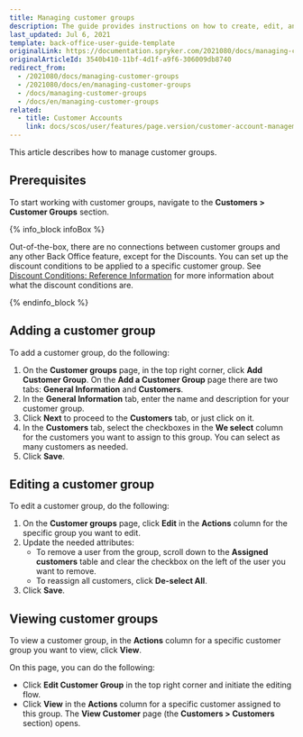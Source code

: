 ```yaml
---
title: Managing customer groups
description: The guide provides instructions on how to create, edit, and view customer groups in the Back Office.
last_updated: Jul 6, 2021
template: back-office-user-guide-template
originalLink: https://documentation.spryker.com/2021080/docs/managing-customer-groups
originalArticleId: 3540b410-11bf-4d1f-a9f6-306009db8740
redirect_from:
  - /2021080/docs/managing-customer-groups
  - /2021080/docs/en/managing-customer-groups
  - /docs/managing-customer-groups
  - /docs/en/managing-customer-groups
related:
  - title: Customer Accounts
    link: docs/scos/user/features/page.version/customer-account-management-feature-overview/customer-account-management-feature-overview.html
---
```


This article describes how to manage customer groups.

## Prerequisites

To start working with customer groups, navigate to the **Customers&nbsp;<span aria-label="and then">></span> Customer Groups** section.

{% info_block infoBox %}

Out-of-the-box, there are no connections between customer groups and any other Back Office feature, except for the Discounts. You can set up the discount conditions to be applied to a specific customer group. See  [Discount Conditions: Reference Information](/docs/scos/user/back-office-user-guides/{{page.version}}/merchandising/discount/creating-vouchers.html) for more information about what the discount conditions are.

{% endinfo_block %}

## Adding a customer group

To add a customer group, do the following:
1. On the **Customer groups** page, in the top right corner, click **Add Customer Group**.
On the **Add a Customer Group** page there are two tabs: **General Information** and **Customers**.
3. In the **General Information** tab, enter the name and description for your customer group.
4. Click **Next** to proceed to the **Customers** tab, or just click on it.
5. In the **Customers** tab, select the checkboxes in the **We select** column for the customers you want to assign to this group.
    You can select as many customers as needed.
5. Click **Save**.

## Editing a customer group

To edit a customer group, do the following:
1. On the **Customer groups** page, click **Edit** in the **Actions** column for the specific group you want to edit.
2. Update the needed attributes:
    * To remove a user from the group, scroll down to the **Assigned customers** table and clear the checkbox on the left of the user you want to remove.
    * To reassign all customers, click **De-select All**.
3.  Click **Save**.

## Viewing customer groups

To view a customer group, in the **Actions** column for a specific customer group you want to view, click **View**.

On this page, you can do the following:
* Click **Edit Customer Group** in the top right corner and initiate the editing flow.
* Click **View** in the **Actions** column for a specific customer assigned to this group. The **View Customer** page (the **Customers&nbsp;<span aria-label="and then">></span> Customers** section) opens.
